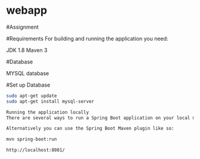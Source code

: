 # webapp

#Assignment 

#Requirements
For building and running the application you need:

JDK 1.8
Maven 3


#Database

MYSQL database

#Set up Database

```bash
sudo apt-get update
sudo apt-get install mysql-server

Running the application locally
There are several ways to run a Spring Boot application on your local machine. One way is to execute the main method in the de.codecentric.springbootsample.Application class from your IDE.

Alternatively you can use the Spring Boot Maven plugin like so:

mvn spring-boot:run

http://localhost:8081/
